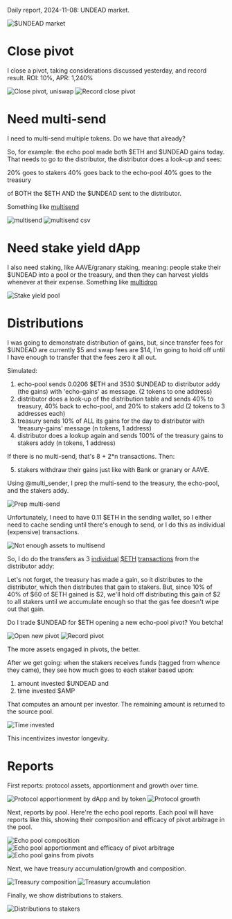 Daily report, 2024-11-08: UNDEAD market.

![$UNDEAD market](imgs/00-undead.png)

# Close pivot

I close a pivot, taking considerations discussed yesterday, and record result. ROI: 10%, APR: 1,240%

![Close pivot, uniswap](imgs/01a-close-pivot.png)
![Record close pivot](imgs/01b-spreadsheet.png)

# Need multi-send

I need to multi-send multiple tokens. Do we have that already?

So, for example: the echo pool made both $ETH and $UNDEAD gains today. That needs to go to the distributor, the distributor does a look-up and sees:

20% goes to stakers
40% goes back to the echo-pool
40% goes to the treasury

of BOTH the $ETH AND the $UNDEAD sent to the distributor.

Something like [multisend](https://classic.multisender.app/)

![multisend](imgs/02a-multisend.png)
![multisend csv](imgs/02b-multisend-csv.png)

# Need stake yield dApp

I also need staking, like AAVE/granary staking, meaning: people stake their $UNDEAD into a pool or the treasury, and then they can harvest yields whenever at their expense. Something like [multidrop](https://massdrop.multisender.app/preparation/)

![Stake yield pool](imgs/03-stake-yields.png)

# Distributions

I was going to demonstrate distribution of gains, but, since transfer fees for $UNDEAD are currently $5 and swap fees are $14, I'm going to hold off until I have enough to transfer that the fees zero it all out.

Simulated: 

1. echo-pool sends 0.0206 $ETH and 3530 $UNDEAD to distributor addy (the gains) with 'echo-gains' as message. (2 tokens to one address)
2. distributor does a look-up of the distribution table and sends 40% to treasury, 40% back to echo-pool, and 20% to stakers add (2 tokens to 3 addresses each)
3. treasury sends 10% of ALL its gains for the day to distributor with 'treasury-gains' message (n tokens, 1 address)
4. distributor does a lookup again and sends 100% of the treasury gains to stakers addy (n tokens, 1 address)

If there is no multi-send, that's 8 + 2*n transactions. Then:

5. stakers withdraw their gains just like with Bank or granary or AAVE.

Using @multi_sender, I prep the multi-send to the treasury, the echo-pool, and the stakers addy.

![Prep multi-send](imgs/04a-multisend-prep.png)

Unfortunately, I need to have 0.11 $ETH in the sending wallet, so I either need to cache sending until there's enough to send, or I do this as individual (expensive) transactions.

![Not enough assets to multisend](imgs/04b-multisend-not.png)

So, I do do the transfers as 3 [individual](https://etherscan.io/tx/0x87a9c89b658e513e0c132d84ee66d061461046bc23e6fa5d244620c3b99c5e07) [$ETH](https://etherscan.io/tx/0x7a7693aea77fd280d9ff3f170d299e060fe8e365e031a2a3ddebe0fef7f84526) [transactions](https://etherscan.io/tx/0x0ca0cda1e6858f42c788ca970ee2848d64d3e3af0c0479885b7b28413a4479ea ) from the distributor addy: 

Let's not forget, the treasury has made a gain, so it distributes to the distributor, which then distributes that gain to stakers. But, since 10% of 40% of $60 of $ETH gained is $2, we'll hold off distributing this gain of $2 to all stakers until we accumulate enough so that the gas fee doesn't wipe out that gain.

Do I trade $UNDEAD for $ETH opening a new echo-pool pivot? You betcha! 

![Open new pivot](imgs/05a-open-pivot.png)
![Record pivot](imgs/05b-record.png)

The more assets engaged in pivots, the better.

After we get going: when the stakers receives funds (tagged from whence they came), they see how much goes to each staker based upon:

1. amount invested $UNDEAD and
2. time invested $AMP

That computes an amount per investor. The remaining amount is returned to the source pool.

![Time invested](imgs/06-amp.png)

This incentivizes investor longevity.

# Reports

First reports: protocol assets, apportionment and growth over time.

![Protocol apportionment by dApp and by token](imgs/07a-protocol-assets.png)
![Protocol growth](imgs/07b-protocol-assets-trend.png)

Next, reports by pool. Here're the echo pool reports. Each pool will have reports like this, showing their composition and efficacy of pivot arbitrage in the pool.

![Echo pool composition](imgs/08c-echo-pool-composition.png)
![Echo pool apportionment and efficacy of pivot arbitrage](imgs/08a-echo-pool-apportionment.png)
![Echo pool gains from pivots](imgs/08b-echo-pool-pivot-gains.png)

Next, we have treasury accumulation/growth and composition. 

![Treasury composition](imgs/09b-treasury-composition.png)
![Treasury accumulation](imgs/09a-treasury-accumulation.png)

Finally, we show distributions to stakers. 

![Distributions to stakers](imgs/10-distributions.png)

